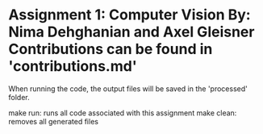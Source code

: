 Assignment 1: Computer Vision
By: Nima Dehghanian and Axel Gleisner
Contributions can be found in 'contributions.md'
=============================
When running the code, the output files will be saved in the 'processed' folder.

make run: runs all code associated with this assignment
make clean: removes all generated files